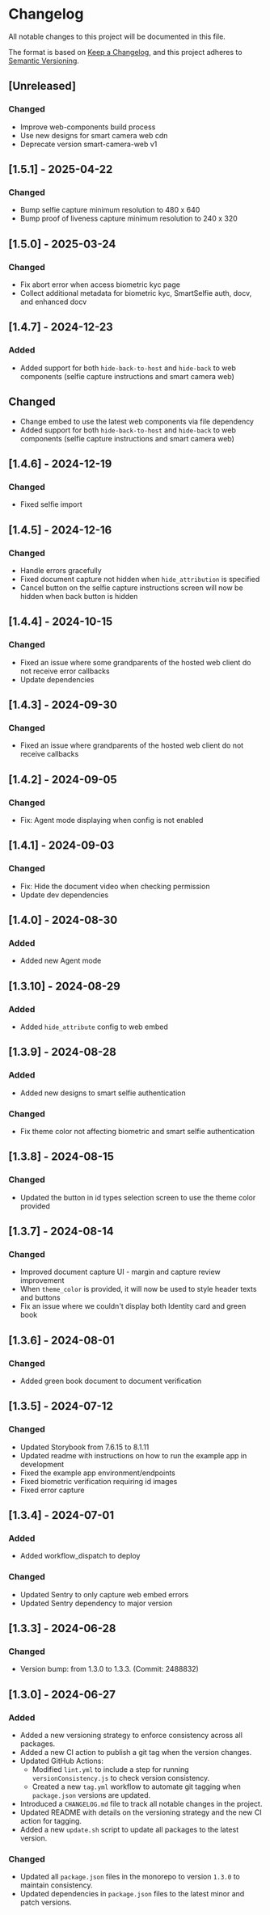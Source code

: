 # Changelog

All notable changes to this project will be documented in this file.

The format is based on [Keep a Changelog](https://keepachangelog.com/en/1.1.0/),
and this project adheres to [Semantic Versioning](https://semver.org/spec/v2.0.0.html).

## [Unreleased]

### Changed

- Improve web-components build process
- Use new designs for smart camera web cdn
- Deprecate version smart-camera-web v1

## [1.5.1] - 2025-04-22

### Changed

- Bump selfie capture minimum resolution to 480 x 640
- Bump proof of liveness capture minimum resolution to 240 x 320

## [1.5.0] - 2025-03-24

### Changed

- Fix abort error when access biometric kyc page
- Collect additional metadata for biometric kyc, SmartSelfie auth, docv, and enhanced docv

## [1.4.7] - 2024-12-23

### Added

- Added support for both `hide-back-to-host` and `hide-back` to web components (selfie capture instructions and smart camera web)

## Changed

- Change embed to use the latest web components via file dependency
- Added support for both `hide-back-to-host` and `hide-back` to web components (selfie capture instructions and smart camera web)

## [1.4.6] - 2024-12-19

### Changed

- Fixed selfie import

## [1.4.5] - 2024-12-16

### Changed

- Handle errors gracefully
- Fixed document capture not hidden when `hide_attribution` is specified
- Cancel button on the selfie capture instructions screen will now be hidden when back button is hidden

## [1.4.4] - 2024-10-15

### Changed

- Fixed an issue where some grandparents of the hosted web client do not receive error callbacks
- Update dependencies

## [1.4.3] - 2024-09-30

### Changed

- Fixed an issue where grandparents of the hosted web client do not receive callbacks

## [1.4.2] - 2024-09-05

### Changed

- Fix: Agent mode displaying when config is not enabled

## [1.4.1] - 2024-09-03

### Changed

- Fix: Hide the document video when checking permission
- Update dev dependencies

## [1.4.0] - 2024-08-30

### Added

- Added new Agent mode

## [1.3.10] - 2024-08-29

### Added

- Added `hide_attribute` config to web embed

## [1.3.9] - 2024-08-28

### Added

- Added new designs to smart selfie authentication

### Changed

- Fix theme color not affecting biometric and smart selfie authentication

## [1.3.8] - 2024-08-15

### Changed

- Updated the button in id types selection screen to use the theme color provided

## [1.3.7] - 2024-08-14

### Changed

- Improved document capture UI - margin and capture review improvement
- When `theme_color` is provided, it will now be used to style header texts and buttons
- Fix an issue where we couldn't display both Identity card and green book

## [1.3.6] - 2024-08-01

### Changed

- Added green book document to document verification

## [1.3.5] - 2024-07-12

### Changed

- Updated Storybook from 7.6.15 to 8.1.11
- Updated readme with instructions on how to run the example app in development
- Fixed the example app environment/endpoints
- Fixed biometric verification requiring id images
- Fixed error capture

## [1.3.4] - 2024-07-01

### Added

- Added workflow_dispatch to deploy

### Changed

- Updated Sentry to only capture web embed errors
- Updated Sentry dependency to major version

## [1.3.3] - 2024-06-28

### Changed

- Version bump: from 1.3.0 to 1.3.3. (Commit: 2488832)

## [1.3.0] - 2024-06-27

### Added

- Added a new versioning strategy to enforce consistency across all packages.
- Added a new CI action to publish a git tag when the version changes.
- Updated GitHub Actions:
  - Modified `lint.yml` to include a step for running `versionConsistency.js` to check version consistency.
  - Created a new `tag.yml` workflow to automate git tagging when `package.json` versions are updated.
- Introduced a `CHANGELOG.md` file to track all notable changes in the project.
- Updated README with details on the versioning strategy and the new CI action for tagging.
- Added a new `update.sh` script to update all packages to the latest version.

### Changed

- Updated all `package.json` files in the monorepo to version `1.3.0` to maintain consistency.
- Updated dependencies in `package.json` files to the latest minor and patch versions.
